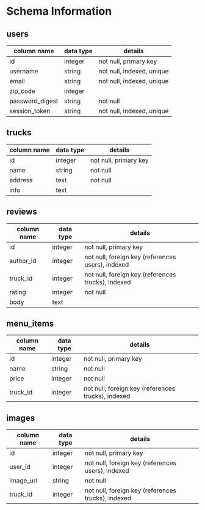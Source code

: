 # Schema Information

## users
column name     | data type | details
----------------|-----------|-----------------------
id              | integer   | not null, primary key
username        | string    | not null, indexed, unique
email           | string    | not null, indexed, unique
zip_code        | integer   |
password_digest | string    | not null
session_token   | string    | not null, indexed, unique

## trucks
column name | data type | details
------------|-----------|-----------------------
id          | integer   | not null, primary key
name        | string    | not null
address     | text      | not null
info        | text      |

## reviews
column name | data type | details
------------|-----------|-----------------------
id          | integer   | not null, primary key
author_id   | integer   | not null, foreign key (references users), indexed
truck_id    | integer   | not null, foreign key (references trucks), indexed
rating      | integer   | not null
body        | text      |

## menu_items
column name | data type | details
------------|-----------|-----------------------
id          | integer   | not null, primary key
name        | string    | not null
price       | integer   | not null
truck_id    | integer   | not null, foreign key (references trucks), indexed

## images
column name | data type | details
------------|-----------|-----------------------
id          | integer   | not null, primary key
user_id     | integer   | not null, foreign key (references users), indexed
image_url   | string    | not null
truck_id    | integer   | not null, foreign key (references trucks), indexed

